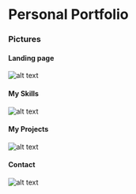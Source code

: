 # Personal Portfolio

### Pictures

#### Landing page

![alt text](https://raw.githubusercontent.com/morbargig/morbargig/master/images/readme/Screenshot%20(45).png)

#### My Skills

![alt text](https://raw.githubusercontent.com/morbargig/morbargig/master/images/readme/Screenshot%20(46).png)

#### My Projects

![alt text](https://raw.githubusercontent.com/morbargig/morbargig/master/images/readme/Screenshot%20(47).png)

#### Contact 

![alt text](https://raw.githubusercontent.com/morbargig/morbargig/master/images/readme/Screenshot%20(48).png)

